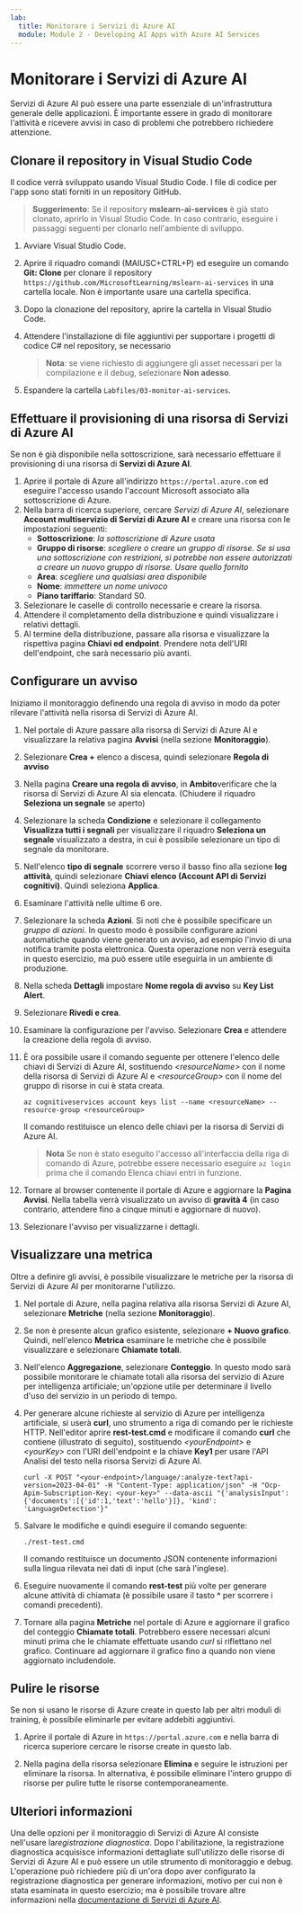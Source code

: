 ```yaml
---
lab:
  title: Monitorare i Servizi di Azure AI
  module: Module 2 - Developing AI Apps with Azure AI Services
---
```


# Monitorare i Servizi di Azure AI

Servizi di Azure AI può essere una parte essenziale di un'infrastruttura generale delle applicazioni. È importante essere in grado di monitorare l'attività e ricevere avvisi in caso di problemi che potrebbero richiedere attenzione.

## Clonare il repository in Visual Studio Code

Il codice verrà sviluppato usando Visual Studio Code. I file di codice per l'app sono stati forniti in un repository GitHub.

> **Suggerimento**: Se il repository **mslearn-ai-services** è già stato clonato, aprirlo in Visual Studio Code. In caso contrario, eseguire i passaggi seguenti per clonarlo nell'ambiente di sviluppo.

1. Avviare Visual Studio Code.
2. Aprire il riquadro comandi (MAIUSC+CTRL+P) ed eseguire un comando **Git: Clone** per clonare il repository `https://github.com/MicrosoftLearning/mslearn-ai-services` in una cartella locale. Non è importante usare una cartella specifica.
3. Dopo la clonazione del repository, aprire la cartella in Visual Studio Code.
4. Attendere l'installazione di file aggiuntivi per supportare i progetti di codice C# nel repository, se necessario

    > **Nota**: se viene richiesto di aggiungere gli asset necessari per la compilazione e il debug, selezionare **Non adesso**.

5. Espandere la cartella `Labfiles/03-monitor-ai-services`.

## Effettuare il provisioning di una risorsa di Servizi di Azure AI

Se non è già disponibile nella sottoscrizione, sarà necessario effettuare il provisioning di una risorsa di **Servizi di Azure AI**.

1. Aprire il portale di Azure all'indirizzo `https://portal.azure.com` ed eseguire l'accesso usando l'account Microsoft associato alla sottoscrizione di Azure.
2. Nella barra di ricerca superiore, cercare *Servizi di Azure AI*, selezionare **Account multiservizio di Servizi di Azure AI** e creare una risorsa con le impostazioni seguenti:
    - **Sottoscrizione**: *la sottoscrizione di Azure usata*
    - **Gruppo di risorse**: *scegliere o creare un gruppo di risorse. Se si usa una sottoscrizione con restrizioni, si potrebbe non essere autorizzati a creare un nuovo gruppo di risorse. Usare quello fornito*
    - **Area**: *scegliere una qualsiasi area disponibile*
    - **Nome**: *immettere un nome univoco*
    - **Piano tariffario**: Standard S0.
3. Selezionare le caselle di controllo necessarie e creare la risorsa.
4. Attendere il completamento della distribuzione e quindi visualizzare i relativi dettagli.
5. Al termine della distribuzione, passare alla risorsa e visualizzare la rispettiva pagina **Chiavi ed endpoint**. Prendere nota dell'URI dell'endpoint, che sarà necessario più avanti.

## Configurare un avviso

Iniziamo il monitoraggio definendo una regola di avviso in modo da poter rilevare l'attività nella risorsa di Servizi di Azure AI.

1. Nel portale di Azure passare alla risorsa di Servizi di Azure AI e visualizzare la relativa pagina **Avvisi** (nella sezione **Monitoraggio**).
2. Selezionare **Crea +** elenco a discesa, quindi selezionare **Regola di avviso**
3. Nella pagina **Creare una regola di avviso**, in **Ambito**verificare che la risorsa di Servizi di Azure AI sia elencata. (Chiudere il riquadro **Seleziona un segnale** se aperto)
4. Selezionare la scheda **Condizione** e selezionare il collegamento **Visualizza tutti i segnali** per visualizzare il riquadro **Seleziona un segnale** visualizzato a destra, in cui è possibile selezionare un tipo di segnale da monitorare.
5. Nell'elenco **tipo di segnale** scorrere verso il basso fino alla sezione **log attività**, quindi selezionare **Chiavi elenco (Account API di Servizi cognitivi)**. Quindi seleziona **Applica**.
6. Esaminare l'attività nelle ultime 6 ore.
7. Selezionare la scheda **Azioni**. Si noti che è possibile specificare un *gruppo di azioni*. In questo modo è possibile configurare azioni automatiche quando viene generato un avviso, ad esempio l'invio di una notifica tramite posta elettronica. Questa operazione non verrà eseguita in questo esercizio, ma può essere utile eseguirla in un ambiente di produzione.
8. Nella scheda **Dettagli** impostare **Nome regola di avviso** su **Key List Alert**.
9. Selezionare **Rivedi e crea**. 
10. Esaminare la configurazione per l'avviso. Selezionare **Crea** e attendere la creazione della regola di avviso.
11. È ora possibile usare il comando seguente per ottenere l'elenco delle chiavi di Servizi di Azure AI, sostituendo *&lt;resourceName&gt;* con il nome della risorsa di Servizi di Azure AI e *&lt;resourceGroup&gt;* con il nome del gruppo di risorse in cui è stata creata.

    ```
    az cognitiveservices account keys list --name <resourceName> --resource-group <resourceGroup>
    ```

    Il comando restituisce un elenco delle chiavi per la risorsa di Servizi di Azure AI.

    > **Nota** Se non è stato eseguito l'accesso all'interfaccia della riga di comando di Azure, potrebbe essere necessario eseguire `az login` prima che il comando Elenca chiavi entri in funzione.

12. Tornare al browser contenente il portale di Azure e aggiornare la **Pagina Avvisi**. Nella tabella verrà visualizzato un avviso di **gravità 4** (in caso contrario, attendere fino a cinque minuti e aggiornare di nuovo).
13. Selezionare l'avviso per visualizzarne i dettagli.

## Visualizzare una metrica

Oltre a definire gli avvisi, è possibile visualizzare le metriche per la risorsa di Servizi di Azure AI per monitorarne l'utilizzo.

1. Nel portale di Azure, nella pagina relativa alla risorsa Servizi di Azure AI, selezionare **Metriche** (nella sezione **Monitoraggio**).
2. Se non è presente alcun grafico esistente, selezionare **+ Nuovo grafico**. Quindi, nell'elenco **Metrica** esaminare le metriche che è possibile visualizzare e selezionare **Chiamate totali**.
3. Nell'elenco **Aggregazione**, selezionare **Conteggio**.  In questo modo sarà possibile monitorare le chiamate totali alla risorsa del servizio di Azure per intelligenza artificiale; un'opzione utile per determinare il livello d'uso del servizio in un periodo di tempo.
4. Per generare alcune richieste al servizio di Azure per intelligenza artificiale, si userà **curl**, uno strumento a riga di comando per le richieste HTTP. Nell'editor aprire **rest-test.cmd** e modificare il comando **curl** che contiene (illustrato di seguito), sostituendo *&lt;yourEndpoint&gt;* e *&lt;yourKey&gt;* con l'URI dell'endpoint e la chiave **Key1** per usare l'API Analisi del testo nella risorsa Servizi di Azure AI.

    ```
    curl -X POST "<your-endpoint>/language/:analyze-text?api-version=2023-04-01" -H "Content-Type: application/json" -H "Ocp-Apim-Subscription-Key: <your-key>" --data-ascii "{'analysisInput':{'documents':[{'id':1,'text':'hello'}]}, 'kind': 'LanguageDetection'}"
    ```

5. Salvare le modifiche e quindi eseguire il comando seguente:

    ```
    ./rest-test.cmd
    ```

    Il comando restituisce un documento JSON contenente informazioni sulla lingua rilevata nei dati di input (che sarà l'inglese).

6. Eseguire nuovamente il comando **rest-test** più volte per generare alcune attività di chiamata (è possibile usare il tasto **^** per scorrere i comandi precedenti).
7. Tornare alla pagina **Metriche** nel portale di Azure e aggiornare il grafico del conteggio **Chiamate totali**. Potrebbero essere necessari alcuni minuti prima che le chiamate effettuate usando *curl* si riflettano nel grafico. Continuare ad aggiornare il grafico fino a quando non viene aggiornato includendole.

## Pulire le risorse

Se non si usano le risorse di Azure create in questo lab per altri moduli di training, è possibile eliminarle per evitare addebiti aggiuntivi.

1. Aprire il portale di Azure in `https://portal.azure.com` e nella barra di ricerca superiore cercare le risorse create in questo lab.

2. Nella pagina della risorsa selezionare **Elimina** e seguire le istruzioni per eliminare la risorsa. In alternativa, è possibile eliminare l'intero gruppo di risorse per pulire tutte le risorse contemporaneamente.

## Ulteriori informazioni

Una delle opzioni per il monitoraggio di Servizi di Azure AI consiste nell'usare la*registrazione diagnostica*. Dopo l'abilitazione, la registrazione diagnostica acquisisce informazioni dettagliate sull'utilizzo delle risorse di Servizi di Azure AI e può essere un utile strumento di monitoraggio e debug. L'operazione può richiedere più di un'ora dopo aver configurato la registrazione diagnostica per generare informazioni, motivo per cui non è stata esaminata in questo esercizio; ma è possibile trovare altre informazioni nella [documentazione di Servizi di Azure AI](https://docs.microsoft.com/azure/ai-services/diagnostic-logging).

